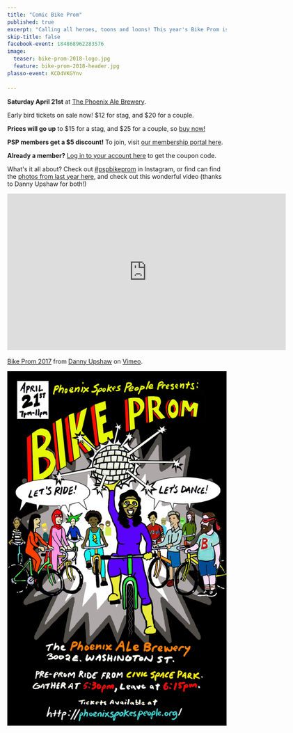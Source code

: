 ```yaml
---
title: "Comic Bike Prom"
published: true
excerpt: "Calling all heroes, toons and loons! This year's Bike Prom is all about you."
skip-title: false
facebook-event: 184868962283576
image:
  teaser: bike-prom-2018-logo.jpg
  feature: bike-prom-2018-header.jpg
plasso-event: KCD4VKGYnv

---
```


**Saturday April 21st** at [The Phoenix Ale Brewery](http://phoenixale.com/).


Early bird tickets on sale now! $12 for stag, and $20 for a couple.

**Prices will go up** to $15 for a stag, and $25 for a couple, so [buy now!](https://plasso.com/s/KCD4VKGYnv)

**PSP members get a $5 discount!** To join, visit [our membership portal here](https://plasso.com/s/9Tlekqlz7y).

**Already a member?** [Log in to your account here](https://plasso.com/s/9Tlekqlz7y) to get the coupon code.

What's it all about? Check out [#pspbikeprom](https://www.instagram.com/explore/tags/pspbikeprom/) in Instagram, or find can find the [photos from last year here](https://www.flickr.com/photos/153978214@N04/sets/72157679385492014), and check out this wonderful video (thanks to Danny Upshaw for both!)

<iframe src="https://player.vimeo.com/video/213454933" width="640" height="360" frameborder="0" webkitallowfullscreen mozallowfullscreen allowfullscreen></iframe>
<p><a href="https://vimeo.com/213454933">Bike Prom 2017</a> from <a href="https://vimeo.com/unheardharmony">Danny Upshaw</a> on <a href="https://vimeo.com">Vimeo</a>.</p>

![Bike Prom 2018 flier](/images/bike-prom-2018-flier.jpg)
